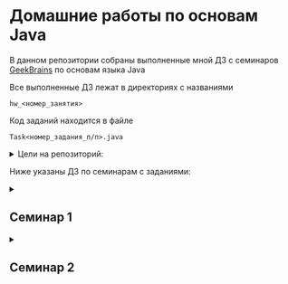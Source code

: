 # Домашние работы по основам Java
В данном репозитории собраны выполненные мной ДЗ с семинаров [GeekBrains](https://gb.ru) по основам языка Java

Все выполненные ДЗ лежат в директориях с названиями

`hw_<номер_занятия>`

Код заданий находится в файле

`Task<номер_задания_п/п>.java`

<details><summary>Цели на репозиторий:</summary>
<p>
<!-- <b><u>✔️ Выполнить все ДЗ со всех семинаров</u></b> -->

- [x] Выполнить ДЗ с первого семинара
- [ ] Выполнить ДЗ со второго семинара
- [ ] Выполнить ДЗ с третьего семинара
- [ ] Выполнить ДЗ с четвертого семинара
- [ ] Выполнить ДЗ с пятого семинара
- [ ] Выполнить ДЗ с шестого семинара


</p>
</details>


Ниже указаны ДЗ по семинарам с заданиями:

<details><summary><h2>Семинар 1</h2></summary>

  1. [x] Вычислить n-ое треугольного число(сумма чисел от 1 до n), а так же n! (произведение чисел от 1 до n)

  2. [x] Вывести все простые числа от 1 до 1000

  3. [x] Реализовать простой калькулятор (+ - / *)

  4. [ ] **\*** Задано уравнение вида `q + w = e, q, w, e >= 0`. Некоторые цифры могут быть заменены знаком вопроса, например `2? + ?5 = 69`.
  Требуется восстановить выражение до верного равенства. Предложить хотя бы одно решение или сообщить, что его нет.

</details>

<details><summary><h2>Семинар 2</h2></summary>

  1. [x] Реализуйте алгоритм сортировки пузырьком числового массива (введён вами), результат после каждой итерации запишите в лог-файл.

  2. [x] Дана строка (получение через обычный текстовый файл!!!)

```
  "фамилия":"Иванов","оценка":"5","предмет":"Математика"
  "фамилия":"Петрова","оценка":"4","предмет":"Информатика"
```

Написать метод(ы), который распарсит строку и, используя StringBuilder, создаст строки вида:
Студент [фамилия] получил [оценка] по предмету [предмет].
Пример вывода:

```
  Студент Иванов получил 5 по предмету Математика.
  Студент Петрова получил 4 по предмету Информатика.
  Студент Краснов получил 5 по предмету Физика.
```

  3. [x] Напишите метод, который принимает на вход строку (String) и определяет является ли строка палиндромом (возвращает boolean значение).

  4. [ ] **\*** К калькулятору из предыдущего дз добавить логирование.

</details>
